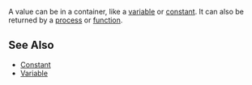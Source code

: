 A value can be in a container, like a [variable](variable "wikilink") or
[constant](constant "wikilink"). It can also be returned by a
[process](process "wikilink") or [function](function "wikilink").

See Also
--------

-   [Constant](Constant "wikilink")
-   [Variable](Variable "wikilink")

